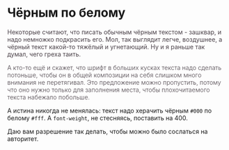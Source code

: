# Чёрным по белому

<div style = "color: #4a4148">
Некоторые считают, что писать обычным чёрным текстом - зашквар, и надо немножко подкрасить его. Мол, так выглядит легче, воздушнее, а чёрный текст какой-то тяжёлый и угнетающий. Ну и я раньше так думал, чего греха таить.

<div style = "font-weight: 300">

А кто-то ещё и скажет, что шрифт в больших кусках текста надо сделать потоньше, чтобы он в общей композиции на себя слишком много внимания не перетягивал. Это предложение можно пропустить, потому что оно нужно только для заполнения места, чтобы плохочитаемого текста набежало побольше.
</div>
</div>

А истина никогда не менялась: текст надо херачить чёрным `#000` по белому `#fff`. А `font-weight`, не стесняясь, поставить на 400.

Даю вам разрешение так делать, чтобы можно было сослаться на авторитет.